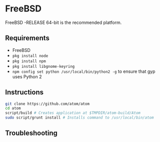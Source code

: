 # FreeBSD

FreeBSD -RELEASE 64-bit is the recommended platform.

## Requirements

  * FreeBSD
  * `pkg install node`
  * `pkg install npm`
  * `pkg install libgnome-keyring`
  * `npm config set python /usr/local/bin/python2 -g` to ensure that gyp uses Python 2

## Instructions

  ```sh
  git clone https://github.com/atom/atom
  cd atom
  script/build # Creates application at $TMPDIR/atom-build/Atom
  sudo script/grunt install # Installs command to /usr/local/bin/atom
  ```

## Troubleshooting
